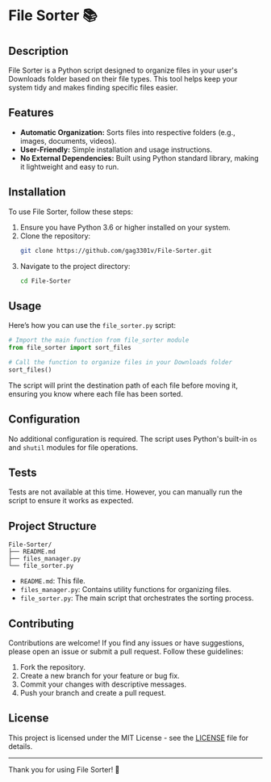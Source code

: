 # File Sorter 📚

## Description
File Sorter is a Python script designed to organize files in your user's Downloads folder based on their file types. This tool helps keep your system tidy and makes finding specific files easier.

## Features
- **Automatic Organization:** Sorts files into respective folders (e.g., images, documents, videos).
- **User-Friendly:** Simple installation and usage instructions.
- **No External Dependencies:** Built using Python standard library, making it lightweight and easy to run.

## Installation
To use File Sorter, follow these steps:

1. Ensure you have Python 3.6 or higher installed on your system.
2. Clone the repository:
   ```bash
   git clone https://github.com/gag3301v/File-Sorter.git
   ```
3. Navigate to the project directory:
   ```bash
   cd File-Sorter
   ```

## Usage
Here’s how you can use the `file_sorter.py` script:

```python
# Import the main function from file_sorter module
from file_sorter import sort_files

# Call the function to organize files in your Downloads folder
sort_files()
```

The script will print the destination path of each file before moving it, ensuring you know where each file has been sorted.

## Configuration
No additional configuration is required. The script uses Python's built-in `os` and `shutil` modules for file operations.

## Tests
Tests are not available at this time. However, you can manually run the script to ensure it works as expected.

## Project Structure
```
File-Sorter/
├── README.md
├── files_manager.py
└── file_sorter.py
```

- `README.md`: This file.
- `files_manager.py`: Contains utility functions for organizing files.
- `file_sorter.py`: The main script that orchestrates the sorting process.

## Contributing
Contributions are welcome! If you find any issues or have suggestions, please open an issue or submit a pull request. Follow these guidelines:

1. Fork the repository.
2. Create a new branch for your feature or bug fix.
3. Commit your changes with descriptive messages.
4. Push your branch and create a pull request.

## License
This project is licensed under the MIT License - see the [LICENSE](LICENSE) file for details.

---

Thank you for using File Sorter! 🌟